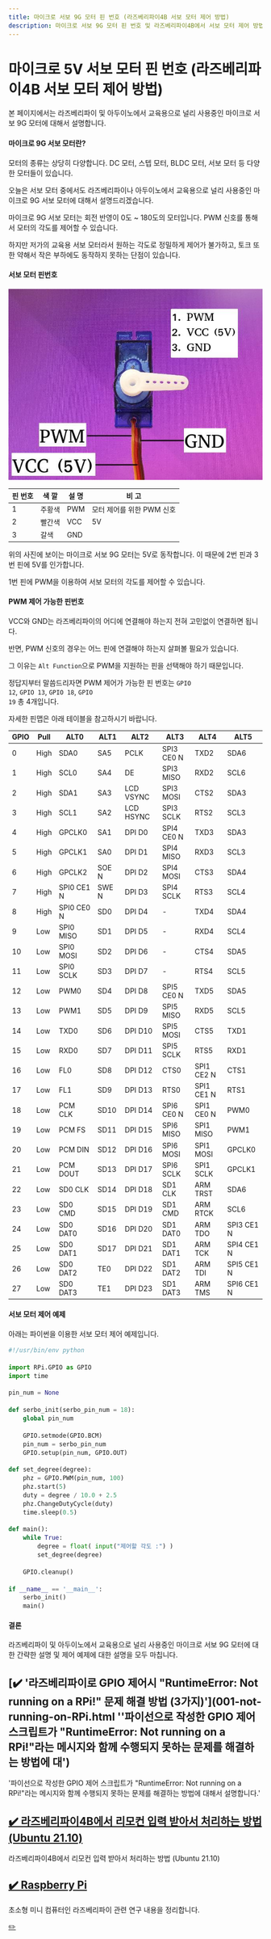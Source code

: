 ```yaml
---
title: 마이크로 서보 9G 모터 핀 번호 (라즈베리파이4B 서보 모터 제어 방법)
description: 마이크로 서보 9G 모터 핀 번호 및 라즈베리파이4B에서 서보 모터 제어 방법 설명
---
```



마이크로 5V 서보 모터 핀 번호 (라즈베리파이4B 서보 모터 제어 방법)
===


본 페이지에서는 라즈베리파이 및 아두이노에서 교육용으로 널리 사용중인 
마이크로 서보 9G 모터에 대해서 설명합니다. 


#### 마이크로 9G 서보 모터란?


모터의 종류는 상당히 다양합니다. 
DC 모터, 스텝 모터, BLDC 모터, 서보 모터 등 다양한 모터들이 있습니다. 


오늘은 서보 모터 중에서도 라즈베리파이나 아두이노에서 
교육용으로 널리 사용중인 마이크로 9G 서보 모터에 대해서 설명드리겠습니다. 


마이크로 9G 서보 모터는 회전 반영이 0도 ~ 180도의 모터입니다. 
PWM 신호를 통해서 모터의 각도를 제어할 수 있습니다. 


하지만 저가의 교육용 서보 모터라서 원하는 각도로 정밀하게 제어가 불가하고, 
토크 또한 약해서 작은 부하에도 동작하지 못하는 단점이 있습니다. 


#### 서보 모터 핀번호


![서보 모터 핀번호](003-rpi4-servo-motor-control.jpg)


|핀 번호|색  깔|설  명|비  고|
|--|--|--|--|
|1|주황색|PWM|모터 제어를 위한 PWM 신호|
|2|빨간색|VCC|5V|
|3|갈색|GND|    |


위의 사진에 보이는 마이크로 서보 9G 모터는 5V로 동작합니다. 
이 때문에 2번 핀과 3번 핀에 5V를 인가합니다. 


1번 핀에 PWM을 이용하여 서보 모터의 각도를 제어할 수 있습니다. 


#### PWM 제어 가능한 핀번호


VCC와 GND는 라즈베리파이의 어디에 연결해야 하는지 
전혀 고민없이 연결하면 됩니다. 


반면, PWM 신호의 경우는 어느 핀에 연결해야 하는지 
살펴볼 필요가 있습니다. 


그 이유는 <code>Alt Function</code>으로 PWM을 지원하는 핀을 
선택해야 하기 때문입니다. 


정답지부터 말씀드리자면 PWM 제어가 가능한 핀 번호는 
<code>GPIO 12</code>, <code>GPIO 13</code>, 
<code>GPIO 18</code>, <code>GPIO 19</code> 총 4개입니다. 


자세한 핀맵은 아래 테이블을 참고하시기 바랍니다. 


|GPIO|Pull|ALT0|ALT1|ALT2|ALT3|ALT4|ALT5|
|--|--|--|--|--|--|--|--|
|0|High|SDA0|SA5|PCLK|SPI3 CE0 N|TXD2|SDA6|
|1|High|SCL0|SA4|DE|SPI3 MISO|RXD2|SCL6|
|2|High|SDA1|SA3|LCD VSYNC|SPI3 MOSI|CTS2|SDA3|
|3|High|SCL1|SA2|LCD HSYNC|SPI3 SCLK|RTS2|SCL3|
|4|High|GPCLK0|SA1|DPI D0|SPI4 CE0 N|TXD3|SDA3|
|5|High|GPCLK1|SA0|DPI D1|SPI4 MISO|RXD3|SCL3|
|6|High|GPCLK2|SOE N|DPI D2|SPI4 MOSI|CTS3|SDA4|
|7|High|SPI0 CE1 N|SWE N|DPI D3|SPI4 SCLK|RTS3|SCL4|
|8|High|SPI0 CE0 N|SD0|DPI D4|-|TXD4|SDA4|
|9|Low|SPI0 MISO|SD1|DPI D5|-|RXD4|SCL4|
|10|Low|SPI0 MOSI|SD2|DPI D6|-|CTS4|SDA5|
|11|Low|SPI0 SCLK|SD3|DPI D7|-|RTS4|SCL5|
|12|Low|PWM0|SD4|DPI D8|SPI5 CE0 N|TXD5|SDA5|
|13|Low|PWM1|SD5|DPI D9|SPI5 MISO|RXD5|SCL5|
|14|Low|TXD0|SD6|DPI D10|SPI5 MOSI|CTS5|TXD1|
|15|Low|RXD0|SD7|DPI D11|SPI5 SCLK|RTS5|RXD1|
|16|Low|FL0|SD8|DPI D12|CTS0|SPI1 CE2 N|CTS1|
|17|Low|FL1|SD9|DPI D13|RTS0|SPI1 CE1 N|RTS1|
|18|Low|PCM CLK|SD10|DPI D14|SPI6 CE0 N|SPI1 CE0 N|PWM0|
|19|Low|PCM FS|SD11|DPI D15|SPI6 MISO|SPI1 MISO|PWM1|
|20|Low|PCM DIN|SD12|DPI D16|SPI6 MOSI|SPI1 MOSI|GPCLK0|
|21|Low|PCM DOUT|SD13|DPI D17|SPI6 SCLK|SPI1 SCLK|GPCLK1|
|22|Low|SD0 CLK|SD14|DPI D18|SD1 CLK|ARM TRST|SDA6|
|23|Low|SD0 CMD|SD15|DPI D19|SD1 CMD|ARM RTCK|SCL6|
|24|Low|SD0 DAT0|SD16|DPI D20|SD1 DAT0|ARM TDO|SPI3 CE1 N|
|25|Low|SD0 DAT1|SD17|DPI D21|SD1 DAT1|ARM TCK|SPI4 CE1 N|
|26|Low|SD0 DAT2|TE0|DPI D22|SD1 DAT2|ARM TDI|SPI5 CE1 N|
|27|Low|SD0 DAT3|TE1|DPI D23|SD1 DAT3|ARM TMS|SPI6 CE1 N|


#### 서보 모터 제어 예제


아래는 파이썬을 이용한 서보 모터 제어 예제입니다. 


```python
#!/usr/bin/env python

import RPi.GPIO as GPIO
import time

pin_num = None

def serbo_init(serbo_pin_num = 18):
    global pin_num

    GPIO.setmode(GPIO.BCM)
    pin_num = serbo_pin_num
    GPIO.setup(pin_num, GPIO.OUT)

def set_degree(degree):
    phz = GPIO.PWM(pin_num, 100)
    phz.start(5)
    duty = degree / 10.0 + 2.5
    phz.ChangeDutyCycle(duty)
    time.sleep(0.5)

def main():
    while True:
        degree = float( input("제어할 각도 :") )
        set_degree(degree)

    GPIO.cleanup()

if __name__ == '__main__':
    serbo_init()
    main()
```


#### 결론


라즈베리파이 및 아두이노에서 교육용으로 널리 사용중인 
마이크로 서보 9G 모터에 대한 간략한 설명 및 
제어 예제에 대한 설명을 모두 마칩니다. 







[✔️  '라즈베리파이로 GPIO 제어시 \"RuntimeError: Not running on a RPi!\" 문제 해결 방법 (3가지)'](001-not-running-on-RPi.html ''파이선으로 작성한 GPIO 제어 스크립트가 "RuntimeError: Not running on a RPi!"라는 메시지와 함께 수행되지 못하는 문제를 해결하는 방법에 대')
---


'파이선으로 작성한 GPIO 제어 스크립트가 "RuntimeError: Not running on a RPi!"라는 메시지와 함께 수행되지 못하는 문제를 해결하는 방법에 대해서 설명합니다.'


[✔️  라즈베리파이4B에서 리모컨 입력 받아서 처리하는 방법 (Ubuntu 21.10)](002-rpi4-ir-receiver-ubuntu-21-10.html '라즈베리파이4B에서 리모컨 입력 받아서 처리하는 방법 (Ubu')
---


라즈베리파이4B에서 리모컨 입력 받아서 처리하는 방법 (Ubuntu 21.10)


[✔️  Raspberry Pi](index.html '초소형 미니 컴퓨터인 라즈베리파이 관련 연구 ')
---


초소형 미니 컴퓨터인 라즈베리파이 관련 연구 내용을 정리합니다.


[✏️ ](https://www.github.com/boyinblue/boyinblue.github.io/edit/main/010_raspberry/003-rpi4-servo-motor-control.md '수정하기')


